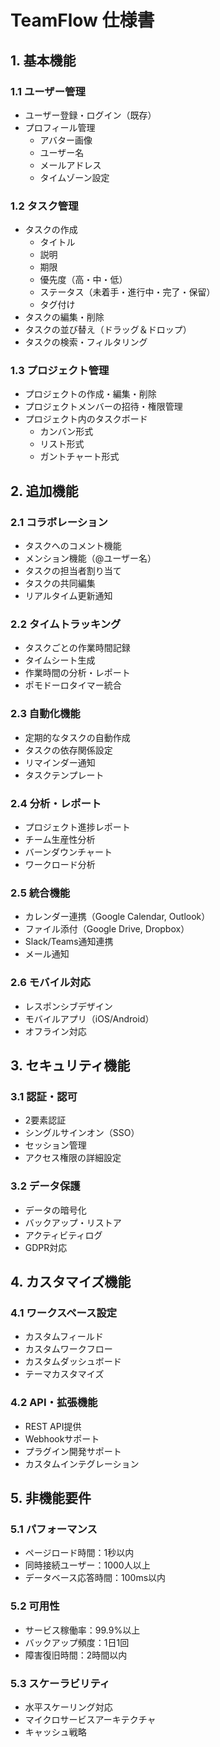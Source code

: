 # TeamFlow 仕様書

## 1. 基本機能

### 1.1 ユーザー管理
- ユーザー登録・ログイン（既存）
- プロフィール管理
  - アバター画像
  - ユーザー名
  - メールアドレス
  - タイムゾーン設定

### 1.2 タスク管理
- タスクの作成
  - タイトル
  - 説明
  - 期限
  - 優先度（高・中・低）
  - ステータス（未着手・進行中・完了・保留）
  - タグ付け
- タスクの編集・削除
- タスクの並び替え（ドラッグ＆ドロップ）
- タスクの検索・フィルタリング

### 1.3 プロジェクト管理
- プロジェクトの作成・編集・削除
- プロジェクトメンバーの招待・権限管理
- プロジェクト内のタスクボード
  - カンバン形式
  - リスト形式
  - ガントチャート形式

## 2. 追加機能

### 2.1 コラボレーション
- タスクへのコメント機能
- メンション機能（@ユーザー名）
- タスクの担当者割り当て
- タスクの共同編集
- リアルタイム更新通知

### 2.2 タイムトラッキング
- タスクごとの作業時間記録
- タイムシート生成
- 作業時間の分析・レポート
- ポモドーロタイマー統合

### 2.3 自動化機能
- 定期的なタスクの自動作成
- タスクの依存関係設定
- リマインダー通知
- タスクテンプレート

### 2.4 分析・レポート
- プロジェクト進捗レポート
- チーム生産性分析
- バーンダウンチャート
- ワークロード分析

### 2.5 統合機能
- カレンダー連携（Google Calendar, Outlook）
- ファイル添付（Google Drive, Dropbox）
- Slack/Teams通知連携
- メール通知

### 2.6 モバイル対応
- レスポンシブデザイン
- モバイルアプリ（iOS/Android）
- オフライン対応

## 3. セキュリティ機能

### 3.1 認証・認可
- 2要素認証
- シングルサインオン（SSO）
- セッション管理
- アクセス権限の詳細設定

### 3.2 データ保護
- データの暗号化
- バックアップ・リストア
- アクティビティログ
- GDPR対応

## 4. カスタマイズ機能

### 4.1 ワークスペース設定
- カスタムフィールド
- カスタムワークフロー
- カスタムダッシュボード
- テーマカスタマイズ

### 4.2 API・拡張機能
- REST API提供
- Webhookサポート
- プラグイン開発サポート
- カスタムインテグレーション

## 5. 非機能要件

### 5.1 パフォーマンス
- ページロード時間：1秒以内
- 同時接続ユーザー：1000人以上
- データベース応答時間：100ms以内

### 5.2 可用性
- サービス稼働率：99.9%以上
- バックアップ頻度：1日1回
- 障害復旧時間：2時間以内

### 5.3 スケーラビリティ
- 水平スケーリング対応
- マイクロサービスアーキテクチャ
- キャッシュ戦略 